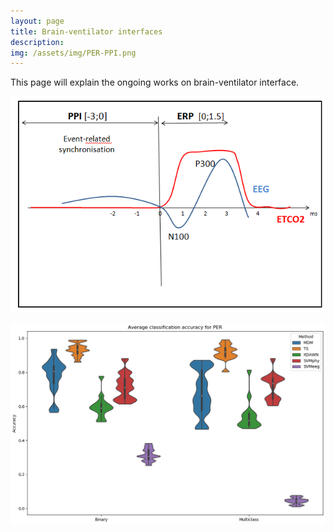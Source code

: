 ```yaml
---
layout: page
title: Brain-ventilator interfaces
description: 
img: /assets/img/PER-PPI.png
---
```


This page will explain the ongoing works on brain-ventilator interface.

![](/assets/img/PER-PPI.png)

![](/assets/img/PER-avg.png)